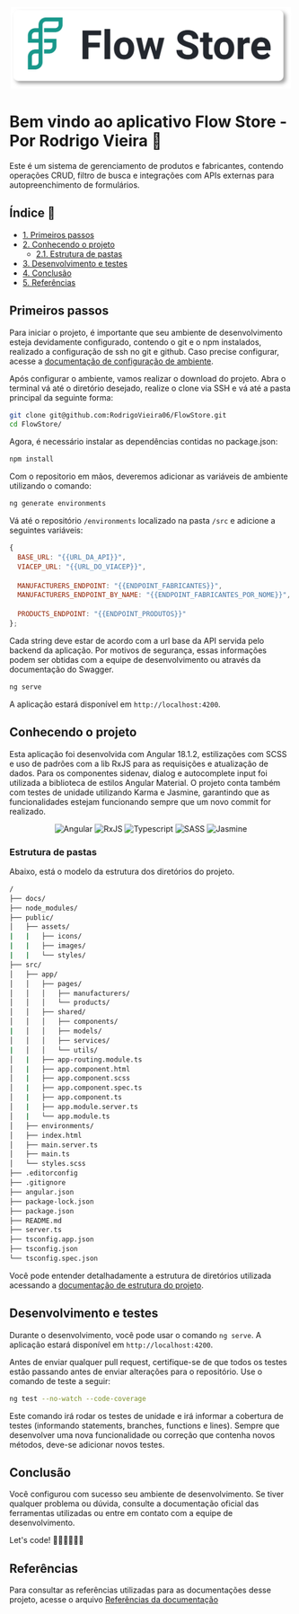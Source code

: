 <p align="center">
  <img src="public/assets/images/flowstoreLogo.svg" alt="Logo do Projeto" width=500>
</p>

# Bem vindo ao aplicativo Flow Store - Por Rodrigo Vieira 🚀

Este é um sistema de gerenciamento de produtos e fabricantes, contendo operações CRUD, filtro de busca e integrações com APIs externas para autopreenchimento de formulários.

## Índice 📝

- [1. Primeiros passos](#primeiros-passos)
- [2. Conhecendo o projeto](#conhecendo-o-projeto)
  - [2.1. Estrutura de pastas](#estrutura-de-pastas)
- [3. Desenvolvimento e testes](#desenvolvimento-e-testes)
- [4. Conclusão](#conclusão)
- [5. Referências](#referências)

## Primeiros passos

Para iniciar o projeto, é importante que seu ambiente de desenvolvimento esteja
devidamente configurado, contendo o git e o npm instalados, realizado a configuração de
ssh no git e github. Caso precise configurar, acesse a [documentação de configuração
de ambiente](docs/configuracaoDeAmbiente.md).

Após configurar o ambiente, vamos realizar o download do projeto. Abra o terminal
vá até o diretório desejado, realize o clone via SSH e vá até a pasta principal
da seguinte forma:

```sh
git clone git@github.com:RodrigoVieira06/FlowStore.git
cd FlowStore/
```

Agora, é necessário instalar as dependências contidas no package.json:

```sh
npm install
```

Com o repositorio em mãos, deveremos adicionar as variáveis de ambiente utilizando o comando:

```sh
ng generate environments
```

Vá até o repositório ``/environments`` localizado na pasta ``/src`` e adicione a seguintes variáveis:

```js
{
  BASE_URL: "{{URL_DA_API}}",
  VIACEP_URL: "{{URL_DO_VIACEP}}",

  MANUFACTURERS_ENDPOINT: "{{ENDPOINT_FABRICANTES}}",
  MANUFACTURERS_ENDPOINT_BY_NAME: "{{ENDPOINT_FABRICANTES_POR_NOME}}",

  PRODUCTS_ENDPOINT: "{{ENDPOINT_PRODUTOS}}"
};
```

Cada string deve estar de acordo com a url base da API servida pelo backend da aplicação. Por motivos de segurança, essas informações podem ser obtidas com a equipe de desenvolvimento ou através da documentação do Swagger.

```sh
ng serve
```

A aplicação estará disponível em ``http://localhost:4200``.

## Conhecendo o projeto

Esta aplicação foi desenvolvida com Angular 18.1.2, estilizações com SCSS e uso de padrões com a lib RxJS para as requisições e atualização de dados. Para os componentes sidenav, dialog e autocomplete input foi utilizada a biblioteca de estilos Angular Material. O projeto conta também com testes de unidade utilizando Karma e Jasmine, garantindo que as funcionalidades estejam funcionando sempre que um novo commit for realizado.

<div align="center">
  <img alt="Angular" src="https://img.shields.io/badge/angular-%23DD0031.svg?style=for-the-badge&logo=angular&logoColor=white">
  <img alt="RxJS" src="https://img.shields.io/badge/rxjs-%23B7178C.svg?style=for-the-badge&logo=reactivex&logoColor=white">
  <img alt="Typescript" src="https://img.shields.io/badge/typescript-%23007ACC.svg?style=for-the-badge&logo=typescript&logoColor=white">
  <img alt="SASS" src="https://img.shields.io/badge/SASS-hotpink.svg?style=for-the-badge&logo=SASS&logoColor=white">
  <img alt="Jasmine" src="https://img.shields.io/badge/-Jasmine-%238A4182?style=for-the-badge&logo=Jasmine&logoColor=white">
</div>

### Estrutura de pastas

Abaixo, está o modelo da estrutura dos diretórios do projeto.

```sh
/
├── docs/
├── node_modules/
├── public/
│   ├── assets/
|   |   ├── icons/
|   |   ├── images/
|   |   └── styles/
├── src/
│   ├── app/
│   │   ├── pages/
│   │   │   ├── manufacturers/
│   │   │   └── products/
│   │   ├── shared/
│   │   │   ├── components/
|   │   │   ├── models/
│   │   │   ├── services/
|   │   │   └── utils/
│   |   ├── app-routing.module.ts
│   |   ├── app.component.html
│   |   ├── app.component.scss
│   |   ├── app.component.spec.ts
│   |   ├── app.component.ts
│   |   ├── app.module.server.ts
│   |   └── app.module.ts
│   ├── environments/
│   ├── index.html
│   ├── main.server.ts
│   ├── main.ts
│   └── styles.scss
├── .editorconfig
├── .gitignore
├── angular.json
├── package-lock.json
├── package.json
├── README.md
├── server.ts
├── tsconfig.app.json
├── tsconfig.json
└── tsconfig.spec.json
```

Você pode entender detalhadamente a estrutura de diretórios utilizada acessando a
[documentação de estrutura do projeto](docs/estruturaDoProjeto.md).

## Desenvolvimento e testes

Durante o desenvolvimento, você pode usar o comando ``ng serve``. A aplicação estará disponível em ``http://localhost:4200``.

Antes de enviar qualquer pull request, certifique-se de que todos os testes estão passando antes de enviar alterações para o repositório. Use o comando de teste a seguir:

```sh
ng test --no-watch --code-coverage
```

Este comando irá rodar os testes de unidade e irá informar a cobertura de testes (informando statements, branches, functions e lines). Sempre que desenvolver uma nova funcionalidade ou correção que contenha novos métodos, deve-se adicionar novos testes.

## Conclusão

Você configurou com sucesso seu ambiente de desenvolvimento. Se tiver qualquer problema ou dúvida, consulte a documentação oficial das ferramentas utilizadas ou entre em contato com a equipe de desenvolvimento.

Let's code! 👨🏻‍💻👩🏻‍💻

## Referências

Para consultar as referências utilizadas para as documentações desse projeto,
acesse o arquivo [Referências da documentação](docs/referenciasDaDocumentacao.md)

